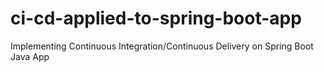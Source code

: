 # ci-cd-applied-to-spring-boot-app
Implementing Continuous Integration/Continuous Delivery on Spring Boot Java App
